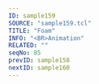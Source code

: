 ```yaml
---
ID: sample159
SOURCE: "sample159.tcl"
TITLE: "Foam"
INFO: "<BR>Animation"
RELATED: ""
seqNo: 85
prevID: sample158
nextID: sample160
---
```

